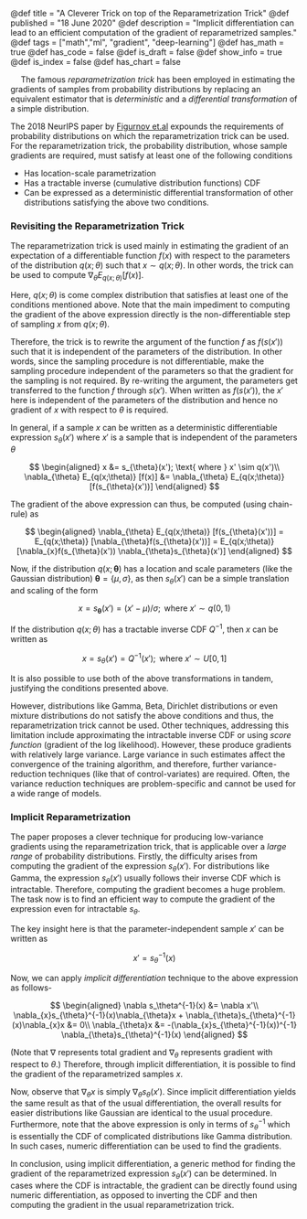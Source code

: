 @def title = "A Cleverer Trick on top of the Reparametrization Trick"
@def published = "18 June 2020"
@def description = "Implicit differentiation can lead to an efficient computation of the gradient of reparametrized samples."
@def tags = ["math","ml", "gradient", "deep-learning"]
@def has_math = true
@def has_code = false
@def is_draft = false
@def show_info = true
@def is_index = false
@def has_chart = false


&emsp;  The famous *reparametrization trick* has been employed in estimating the gradients of samples from probability distributions by replacing an equivalent estimator that is *deterministic* and a *differential transformation* of a simple distribution.  

The 2018 NeurIPS paper by [Figurnov et.al](https://arxiv.org/abs/1805.08498) expounds the requirements of probability distributions on which the reparametrization trick can be used. For the reparametrization trick, the probability distribution, whose sample gradients are required, must satisfy at least one of the following conditions
- Has location-scale parametrization
- Has a tractable inverse (cumulative distribution functions) CDF
- Can be expressed as a deterministic differential transformation of other distributions satisfying the above two conditions.

### Revisiting the Reparametrization Trick
The reparametrization trick is used mainly in estimating the gradient of an expectation of a differentiable function $f(x)$ with respect to the parameters of the distribution $q(x; \theta)$ such that $x \sim q(x; \theta)$. In other words, the trick can be used to compute $\nabla_\theta E_{q(x;\theta)} [f(x)]$.


Here, $q(x;\theta)$ is come complex distribution that satisfies at least one of the conditions mentioned above.
Note that the main impediment to computing the gradient of the above expression directly is the non-differentiable step of sampling $x$ from $q(x;\theta)$.

Therefore, the trick is to rewrite the argument of the function $f$ as $f(s(x'))$ such that it is independent of the parameters of the distribution. In other words, since the sampling procedure is not differentiable, make the sampling procedure independent of the parameters so that the gradient for the sampling is not required. By re-writing the argument, the parameters get transferred to the function $f$ through $s(x')$.
When written as $f(s(x'))$, the $x'$ here is independent of the parameters of the distribution and hence no gradient of $x$ with respect to $\theta$ is required.

In general, if a sample $x$ can be written as a deterministic differentiable expression $s_{\theta}(x')$ where $x'$ is a sample that is independent of the parameters $\theta$

$$
\begin{aligned}
x &= s_{\theta}(x'); \text{ where } x' \sim q(x')\\
\nabla_{\theta} E_{q(x;\theta)} [f(x)] &= \nabla_{\theta} E_{q(x;\theta)} [f(s_{\theta}(x'))]
\end{aligned}
$$

The gradient of the above expression can thus, be computed (using chain-rule) as

$$
\begin{aligned}
\nabla_{\theta} E_{q(x;\theta)} [f(s_{\theta}(x'))] = E_{q(x;\theta)} [\nabla_{\theta}f(s_{\theta}(x'))] = E_{q(x;\theta)} [\nabla_{x}f(s_{\theta}(x')) \nabla_{\theta}s_{\theta}(x')]
\end{aligned}
$$

Now, if the distribution $q(x; \boldsymbol \theta)$ has a location and scale parameters (like the Gaussian distribution)
$\boldsymbol \theta = \{\mu, \sigma\}$, as then $s_\theta(x')$ can be a simple translation and scaling of the form

$$
x = s_{\boldsymbol \theta}(x') = (x' - \mu)/\sigma; \text{ where } x' \sim q(0,1)
$$

If the distribution $q(x; \theta)$  has a tractable inverse CDF $Q^{-1}$, then $x$ can be written as

$$
x = s_{\theta}(x') = Q^{-1}(x'); \text{ where } x' \sim U[0,1]
$$

It is also possible to use both of the above transformations in tandem, justifying the conditions presented above.

However, distributions like Gamma, Beta, Dirichlet distributions or even mixture distributions do not satisfy the above conditions and thus, the reparametrization trick cannot be used. Other techniques, addressing this limitation include approximating the intractable inverse CDF or using *score function* (gradient of the log likelihood). However, these produce gradients with relatively large variance. Large variance in such estimates affect the convergence of the training algorithm, and therefore, further variance-reduction techniques (like that of control-variates) are required. Often, the variance reduction techniques are problem-specific and cannot be used for a wide range of models.

### Implicit Reparametrization
The paper proposes a clever technique for producing low-variance gradients using the reparametrization trick, that is applicable over a *large range* of probability distributions. Firstly, the difficulty arises from computing the gradient of the expression $s_{\theta}(x')$. For distributions like Gamma, the expression $s_{\theta}(x')$ usually follows their inverse CDF which is intractable. Therefore, computing the gradient becomes a huge problem. The task now is to find an efficient way to compute the gradient of the expression even for intractable $s_{\theta}$.

The key insight here is that the parameter-independent sample $x'$ can be written as

$$
x' = s_\theta^{-1}(x)
$$

Now, we can apply *implicit differentiation* technique to the above expression as follows-

$$
\begin{aligned}
\nabla s_\theta^{-1}(x) &= \nabla x'\\
\nabla_{x}s_{\theta}^{-1}(x)\nabla_{\theta}x + \nabla_{\theta}s_{\theta}^{-1}(x)\nabla_{x}x &= 0\\
\nabla_{\theta}x &= -(\nabla_{x}s_{\theta}^{-1}(x))^{-1} \nabla_{\theta}s_{\theta}^{-1}(x)
\end{aligned}
$$

(Note that $\nabla$ represents total gradient and $\nabla_{\theta}$ represents gradient with respect to $\theta$.)
Therefore, through implicit differentiation, it is possible to find the gradient of the reparametrized samples $x$.

Now, observe that $\nabla_{\theta}x$ is simply $\nabla_{\theta}s_{\theta}(x')$. Since implicit differentiation yields the same result as that of the usual differentiation, the overall results for easier distributions like Gaussian are identical to the usual procedure. Furthermore, note that the above expression is only in terms of $s_{\theta}^{-1}$ which is essentially the CDF of complicated distributions like Gamma distribution. In such cases, numeric differentiation can be used to find the gradients.

In conclusion, using implicit differentiation, a generic method for finding the gradient of the reparametrized expression $s_{\theta}(x')$ can be determined. In cases where the CDF is intractable, the gradient can be directly found using numeric differentiation, as opposed to inverting the CDF and then computing the gradient in the usual reparametrization trick.

